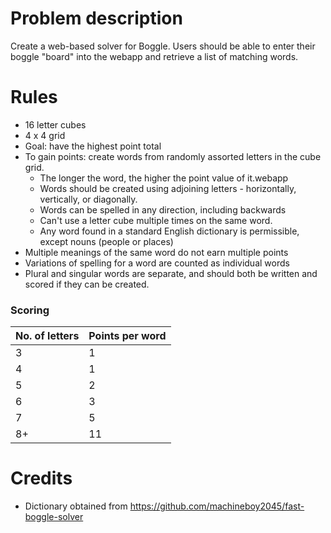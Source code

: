 # Problem description

Create a web-based solver for Boggle. Users should be able to enter their boggle "board" into the webapp and retrieve a list of matching words.

# Rules

- 16 letter cubes
- 4 x 4 grid
- Goal: have the highest point total
- To gain points: create words from randomly assorted letters in the cube grid.
  - The longer the word, the higher the point value of it.webapp
  - Words should be created using adjoining letters - horizontally, vertically, or diagonally.
  - Words can be spelled in any direction, including backwards
  - Can't use a letter cube multiple times on the same word.
  - Any word found in a standard English dictionary is permissible, except nouns (people or places)
- Multiple meanings of the same word do not earn multiple points
- Variations of spelling for a word are counted as individual words
- Plural and singular words are separate, and should both be written and scored if they can be created.

### Scoring

| No. of letters | Points per word |
| -------------- | --------------- |
| 3              | 1               |
| 4              | 1               |
| 5              | 2               |
| 6              | 3               |
| 7              | 5               |
| 8+             | 11              |

# Credits

- Dictionary obtained from https://github.com/machineboy2045/fast-boggle-solver
